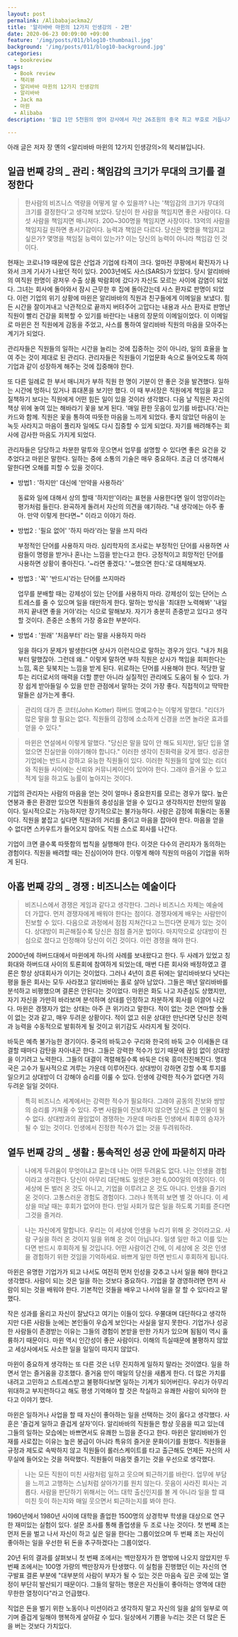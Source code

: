 ```yaml
---
layout: post
permalink: /Alibabajackma2/
title: '알리바바 마윈의 12가지 인생강의 - 2편'
date: 2020-06-23 00:09:00 +09:00
feature: '/img/posts/011/blog10-thumbnail.jpg'
background: '/img/posts/011/blog10-background.jpg'
categories:
  - bookreview
tags:
  - Book review
  - 책리뷰
  - 알리바바 마윈의 12가지 인생강의
  - 알리바바
  - Jack ma
  - 마윈
  - Alibaba
description: '월급 1만 5천원의 영어 강사에서 자산 26조원의 중국 최고 부호로 거듭나기 까지, 열정은 결코 상처 받지 않는다는 마윈의 12가지 인생강의'

---
```


아래 글은 저자 장 옌의 <알리바바 마윈의 12가지 인생강의>의 북리뷰입니다.  



## 일곱 번째 강의 _ 관리 : 책임감의 크기가 무대의 크기를 결정한다



>  한사람의 비즈니스 역량을 어떻게 알 수 있을까? 나는 '책임감의 크기가 무대의 크기를 결정한다'고 생각해 보았다. 당신이 한 사람을 책임지면 좋은 사람이다. 다섯 사람을 책임지면 매니저다. 200~300명을 책임지면 사장이다. 13억의 사람을 책임지길 원하면 총서기감이다. 능력과 책임은 다르다. 당신은 몇명을 책임지고 싶은가? 몇명을 책임질 능력이 있는가? 이는 당신의 능력이 아니라 책임감 인 것이다. 



현재는 코로나19 때문에 많은 산업과 기업에 타격이 크다.  얼마전 쿠팡에서 확진자가 나와서 크게 기사가 나왔던 적이 있다. 2003년에도 사스(SARS)가 있었다. 당시 알리바바의 여직원 한명이 광저우 수출 상품 박람회에 갔다가 자신도 모르는 사이에 감염이 되었다. 그녀는 회사에 돌아와서 잠시 근무한 후 집에 돌아갔는데 사스 환자로 판명이 되었다. 이런 기업의 위기 상황에 마윈은 알리바바의 직원과 친구들에게 이메일을 보냈다. 힘든 시간을 잘이겨내고 낙관적으로 끝까지 버텨주어 고맙다는 내용과 사스 환자로 판명난 직원이 빨리 건강을 회복할 수 있기를 바란다는 내용의 장문의 이메일이었다. 이 이메일로 마윈은 전 직원에게 감동을 주었고, 사스를 통하여 알리바바 직원의 마음을 모아주는 계기가 되었다. 



관리자들은 직원들의 일하는 시간을 늘리는 것에 집중하는 것이 아니라, 일의 효율을 높여 주는 것이 제대로 된 관리다. 관리자들은 직원들이 기업문화 속으로 들어오도록 하여 기업과 같이 성장하게 해주는 것에 집중해야 한다.



또 다른 일례로 한 부서 매니저가 부하 직원 한 명이 기분이 안 좋은 것을 발견했다. 일하는 시간에 멍하니 있거나 휴대폰을 보기만 했다. 이 때 부서장은 직원에게 책임을 묻고 질책하기 보다는 직원에게 어떤 힘든 일이 있을 것이라 생각했다. 다음 날 직원은 자신의 책상 위에 놓여 있는 해바라기 꽃을 보게 된다. '매일 환한 웃음이 있기를 바랍니다.'라는 카드와 함께. 직원은 꽃을 통하여 따뜻한 마음을 느끼게 되었다. 좋지 않았던 마음이 눈 녹듯 사라지고 마음이 풀리자 일에도 다시 집중할 수 있게 되었다. 자기를 배려해주는 회사에 감사한 마음도 가지게 되었다. 



관리자들은 당당하고 차분한 말투와 웃으면서 업무를 설명할 수 있다면 좋은 요건을 갖추었다고 마윈은 말한다. 일하는 중에 소통의 기술은 매우 중요하다. 조금 더 생각해서 말한다면 오해를 피할 수 있을 것이다.



* 방법1 : '하지만' 대신에 '만약을 사용하라' 

  동료와 일에 대해서 상의 할때 '하지만'이라는 표현을 사용한다면 일이 엉망이라는 평가처럼 들린다. 완곡하게 돌려서 자신의 의견을 얘기하라. "내 생각에는 아주 좋아. 만약 이렇게 한다면~" 이라고 이야기 하라.

* 방법2 : '필요 없어' '하지 마라'라는 말을 쓰지 마라

  부정적인 단어를 사용하지 마라. 심리학자의 조사로는 부정적인 단어를 사용하면 사람들이 명령을 받거나 혼나는 느낌을 받는다고 한다. 긍정적이고 희망적인 단어를 사용하면 상황이 좋아진다. '~라면 좋겠다.' '~했으면 한다.'로 대체해보자.

* 방법3 : '꼭' '반드시'라는 단어를 쓰지마라

  업무를 분배할 때는 강제성이 있는 단어를 사용하지 마라. 강제성이 있는 단어는 스트레스를 줄 수 있으며 일을 태만하게 한다. 말하는 방식을 '최대한 노력해봐' '내일까지 끝내면 좋을 거야'라는 식으로 말해보자. 자기가 충분히 존중받고 있다고 생각할 것이다. 존중은 소통의 가장 중요한 부분이다.  

* 방법4 : '원래' '처음부터' 라는 말을 사용하지 마라

  일을 하다가 문제가 발생한다면 상사가 이런식으로 말하는 경우가 있다. "내가 처음부터 말했잖아. 그런데 왜.." 이렇게 말하면 부하 직원은 상사가 책임을 회피한다는 느낌, 혹은 뒷북치는 느낌을 받게 된다. 위로하는 단어를 사용해야 한다. 적당한 말투는 리더로서의 매력을 더할 뿐만 아니라 실질적인 관리에도 도움이 될 수 있다. 가장 쉽게 받아들일 수 있을 만한 관점에서 말하는 것이 가장 좋다. 직접적이고 딱딱한 말들은 삼가는게 좋다. 



> 관리의 대가 존 코터(John Kotter) 하버드 명예교수는 이렇게 말했다. "리더가 많은 말을 할 필요는 없다. 직원들의 감정에 소소하게 신경을 쓰면 놀라운 효과를 얻을 수 있다."



> 마윈은 연설에서 이렇게 말했다. "당신은 말을 많이 안 해도 되지만, 일단 입을 열었으면 진실만을 이야기해야 합니다." 이러한 생각이 친화력을 갖게 했다. 성공한 기업에는 반드시 강하고 유능한 직원들이 있다. 이러한 직원들의 앞에 있는 리더와 직원들 사이에는 신뢰와 커뮤니케이션이 있어야 한다. 그래야 즐거울 수 있고 적게 일을 하고도 능률이 높아지는 것이다. 



기업의 관리자는 사람의 마음을 얻는 것이 얼마나 중요한지를 모르는 경우가 많다. 높은 연봉과 좋은 환경만 있으면 직원들의 충성심을 얻을 수 있다고 생각하지만 천만의 말씀이다. 일시적으로는 가능하지만 장기적으로는 불가능하다. 사람은 감정에 휘둘리는 동물이다. 직원을 붙잡고 싶다면 직원과의 거리를 줄이고 마음을 잡아야 한다. 마음을 얻을 수 없다면 스카우트가 들어오지 않아도 직원 스스로 회사를 나간다. 



기업이 크면 클수록 따뜻함의 법칙을 실행해야 한다. 이것은 다수의 관리자가 동의하는 경험이다. 직원을 배려할 때는 진심이어야 한다. 이렇게 해야 직원의 마음이 기업을 위하게 된다. 







## 아홉 번째 강의 _ 경쟁 : 비즈니스는 예술이다



> 비즈니스에서 경쟁은 게임과 같다고 생각한다. 그러나 비즈니스 자체는 예술에 더 가깝다. 먼저 경쟁자에게 배워야 한다는 점이다. 경쟁자에게 배우는 사람만이 진보할 수 있다. 다음으로 과정에서 점점 지쳐간다고 느낀다면 문제가 있는 것이다. 상대방이 피곤해질수록 당신은 점점 즐거운 법이다. 마지막으로 상대방이 진심으로 졌다고 인정해야 당신이 이긴 것이다. 이런 경쟁을 해야 한다.



2000년에 하버드대에서 마윈에게 하나의 사례를 보내왔다고 한다.  두 사례가 있었고 칭화대와 하버드대 사이의 토론회에 참여하게 되었는데, 매번 다른 회사와 배정하였고 결론은 항상 상대회사가 이기는 것이었다. 그러나 4년이 흐른 뒤에는 알리바바보다 낫다는 평을 들은 회사는 모두 사라졌고 알리바바는 홀로 살아 남았다. 그들은 매년 알리바바를 분석하고 비평했으며 결론은 안된다는 것이었다. 마윈은 화도 나고 자존심도 상했지만, 자기 자신을 가만히 바라보며 분석하며 상대를 인정하고 차분하게 회사를 이끌어 나갔다. 마윈은 경쟁자가 없는 상태는 아주 큰 위기라고 말한다. 적이 없는 것은 연마할 숫돌이 없는 것과 같고, 매우 두려운 상황이다. 적이 없고 쉬운 상대만 만난다면 당신은 정력과 능력을 수동적으로 발휘하게 될 것이고 위기감도 사라지게 될 것이다. 



바둑은 예측 불가능한 경기이다. 중국의 바둑고수 구리와 한국의 바둑 고수 이세돌은 대결할 때마다 감탄을 자아내곤 한다. 그들은 강력한 적수가 있기 때문에 끊임 없이 상대방을 이기려고 노력한다. 그들의 대결이 격렬해질수록 바둑은 더욱 흥미진진해진다. 명대국은 고수가 필사적으로 겨루는 가운데 이루어진다. 상대방이 강하면 강할 수록 투지를 일으키고 상대방이 더 강해야 승리를 이룰 수 있다. 인생에 강력한 적수가 없다면 가히 두려운 일일 것이다. 



>  특히 비즈니스 세계에서는 강력한 적수가 필요하다.  그래야 공동의 진보와 쌍방의 승리를 가져올 수 있다. 주변 사람들이 진보하지 않으면 당신도 큰 인물이 될 수 없다. 상대방과의 끊임없이 경쟁하는 가운데 마라톤 인생에서 최후의 승자가 될 수 있는 것이다. 인생에서 진정한 적수가 없는 것을 두려워하라.   







## 열두 번째 강의 _ 생활 : 통속적인 성공 안에 파묻히지 마라



> 나에게 두려움이 무엇이냐고 묻는데 나는 어떤 두려움도 없다. 나는 인생을 경험이라고 생각한다. 당신이 아무리 대단해도 일생은 3만 6,000일의 여정이다. 이 세상에 돈 벌러 온 것도 아니고, 기업을 이루려고 온 것도 아니다. 인생을 즐기러 온 것이다. 고통스러운 경험도 경험이다. 그러나 똑똑히 보면 별 것 아니다. 이 세상을 떠날 때는 후회가 없어야 한다. 만일 사회가 많은 일을 하도록 기회를 준다면 그것을 즐겨라.



> 나는 자신에게 말합니다. 우리는 이 세상에 인생을 누리기 위해 온 것이라고요. 사람 구실을 하러 온 것이지 일을 위해 온 것이 아닙니다. 일생 일만 하고 이를 잊는다면 반드시 후회하게 될 것입니다. 어떤 사람이건 간에, 이 세상에 온 것은 인생을 경험하기 위한 것임을 기억하세요. 바쁘게 일만 하면 반드시 후회하게 됩니다. 



마윈은 유명한 기업가가 되고 나서도 여전히 먼저 인성을 갖추고 나서 일을 해야 한다고 생각했다. 사람이 되는 것은 일을 하는 것보다 중요하다. 기업을 잘 경영하려면 먼저 사람이 되는 것을 배워야 한다. 기본적인 것들을 배우고 나서야 일을 잘 할 수 있다라고 말했다. 



작은 성과를 올리고 자신이 잘났다고 여기는 이들이 있다. 우쭐대며 대단하다고 생각하지만 다른 사람들 눈에는 본인들이 우습게 보인다는 사실을 알지 못한다. 기업가나 성공한 사람들이 존경받는 이유는 그들의 경험이 본받을 만한 가치가 있으며 됨됨이 역시 훌륭하기 때문이다. 마윈 역시 인간성이 좋은 사람이다. 이해의 득실때문에 불평하지 않았고 세상사에서도 사소한 일을 일일이 따지지 않았다.  



마윈이 중요하게 생각하는 또 다른 것은 너무 진지하게 일하지 말라는 것이였다. 일을 하면서 얻는 즐거움을 강조했다. 즐거움 만이 매일의 당신을 새롭게 한다. 더 많은 가치를 내려고 고민하고 스트레스받고 불평하다보면 일하는 기계가 되어버린다. 우리가 아무리 위대하고 부지런하다고 해도 평생 기억해야 할 것은 착실하고 유쾌한 사람이 되어야 한다고 이야기 했다. 



마윈은 일하거나 사업을 할 때 자신이 좋아하는 일을 선택하는 것이 옳다고 생각했다. 사훈은 '즐겁게 일하고 즐겁게 살자'이다. 알리바바의 직원들은 항상 웃음을 띠고 있는데 그들의 일하는 모습에는 바쁘면서도 유쾌한 느낌을 준다고 한다. 마윈은 알리바바가 인재를 사로잡는 이유는 높은 봉급이 아니라 특유의 즐거운 문화이기를 원했다. 직원들을 규정과 제도로 속박하지 않고 직원들이 롤러스케이트를 타고 출근해도 언제든 자신의 사무실에 들어오는 것을 허락했다. 직원들이 마음껏 즐기는 것을 우선으로 생각했다. 



> 나는 모든 직원이 미친 사람처럼 일하고 웃으며 퇴근하기를 바란다. 업무에 부담을 느끼고 고행하는 스님처럼 살아가기를 원치 않는다. 웃음이 사라진 회사는 괴롭다. 사람을 판단하기 위해서는 어느 대학 출신인지를 볼 게 아니라 일을 할 떄 미친 듯이 하는지와 매일 웃으면서 퇴근하는지를 봐야 한다.



1960년에서 1980년 사이에 대학을 졸업한 1500명의 상경학부 학생을 대상으로 연구한 재미있는 실험이 있다. 설문 조사를 통해 졸업생을 두 조로 나눈 것이다. 첫 번째 조는 먼저 돈을 벌고 나서 자신이 하고 싶은 일을 한다는 그룹이었으며 두 번째 조는 자신이 좋아하는 일을 우선한 뒤 돈을 추구하겠다는 그룹이었다. 

20년 뒤의 결과를 살펴보니 첫 번째 조에서는 백만장자가 한 명밖에 나오지 않았지만 두 번째 조에서는 100명 가량의 백만장자가 탄생했다. 이 실험을 진행했던 이는 자신의 연구발표 결론 부분에 "대부분의 사람이 부자가 될 수 있는 것은 마음속 깊은 곳에 있는 열정이 부단히 발산되기 때문이다. 그들의 말하는 행운은 자신들이 좋아하는 영역에 대한 무한한 열정이다"라고 언급했다. 

직업은 돈을 벌기 위한 노동이나 미션이라고 생각하지 말고 자신의 일을 삶의 일부로 여기며 즐겁게 일해야 행복하게 살아갈 수 있다. 일상에서 기쁨을 누리는 것은 더 많은 돈을 버는 것보다 가치있다.



 